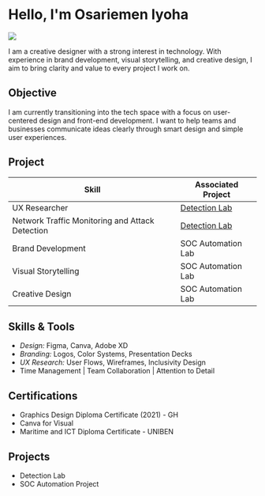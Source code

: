 # Hello, I'm Osariemen Iyoha
<a href="https://www.linkedin.com/in/iyoha-precious-osariemen-835774355"><img src="https://img.shields.io/badge/-LinkedIn-0072b1?&style=for-the-badge&logo=linkedin&logoColor=white" /></a>



I am a creative designer with a strong interest in technology. With experience in brand development, visual storytelling, and creative design, I aim to bring clarity and value to every project I work on.

## Objective


I am currently transitioning into the tech space with a focus on user-centered design and front-end development. I want to help teams and businesses communicate ideas clearly through smart design and simple user experiences.

## Project


| Skill                                         | Associated Project         |
|-----------------------------------------------|----------------------------|
| UX Researcher          | <a href="https://google.com">Detection Lab</a>|
| Network Traffic Monitoring and Attack Detection | <a href="https://google.com">Detection Lab</a>|
|Brand Development         | SOC Automation Lab|
| Visual Storytelling      | SOC Automation Lab|
| Creative Design              | SOC Automation Lab|


## Skills & Tools
- *Design:* Figma, Canva, Adobe XD
- *Branding:* Logos, Color Systems, Presentation Decks
- *UX Research:* User Flows, Wireframes, Inclusivity Design
- Time Management | Team Collaboration | Attention to Detail
## Certifications
- Graphics Design Diploma Certificate (2021)  - GH
- Canva for Visual  
- Maritime and ICT Diploma Certificate - UNIBEN
## Projects
- Detection Lab
- SOC Automation Project
